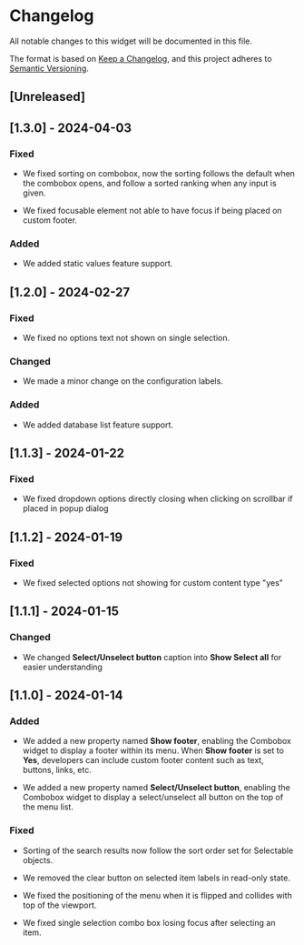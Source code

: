 # Changelog

All notable changes to this widget will be documented in this file.

The format is based on [Keep a Changelog](https://keepachangelog.com/en/1.0.0/), and this project adheres to [Semantic Versioning](https://semver.org/spec/v2.0.0.html).

## [Unreleased]

## [1.3.0] - 2024-04-03

### Fixed

-   We fixed sorting on combobox, now the sorting follows the default when the combobox opens, and follow a sorted ranking when any input is given.

-   We fixed focusable element not able to have focus if being placed on custom footer.

### Added

-   We added static values feature support.

## [1.2.0] - 2024-02-27

### Fixed

-   We fixed no options text not shown on single selection.

### Changed

-   We made a minor change on the configuration labels.

### Added

-   We added database list feature support.

## [1.1.3] - 2024-01-22

### Fixed

-   We fixed dropdown options directly closing when clicking on scrollbar if placed in popup dialog

## [1.1.2] - 2024-01-19

### Fixed

-   We fixed selected options not showing for custom content type "yes"

## [1.1.1] - 2024-01-15

### Changed

-   We changed **Select/Unselect button** caption into **Show Select all** for easier understanding

## [1.1.0] - 2024-01-14

### Added

-   We added a new property named **Show footer**, enabling the Combobox widget to display a footer within its menu. When **Show footer** is set to **Yes**, developers can include custom footer content such as text, buttons, links, etc.

-   We added a new property named **Select/Unselect button**, enabling the Combobox widget to display a select/unselect all button on the top of the menu list.

### Fixed

-   Sorting of the search results now follow the sort order set for Selectable objects.

-   We removed the clear button on selected item labels in read-only state.

-   We fixed the positioning of the menu when it is flipped and collides with top of the viewport.

-   We fixed single selection combo box losing focus after selecting an item.
